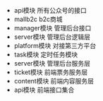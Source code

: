 - api模块 所有公众号的接口
- mallb2c b2c商城
- manager模块 管理后台接口
- server模块 管理后台逻辑层
- platform模块 对接第三方平台
- task模块 定时任务模块
- server模块 管理后台服务层
- ticket模块 前端票务服务层
- content模块 前端内容服务层
- api模块  前端接口集合

